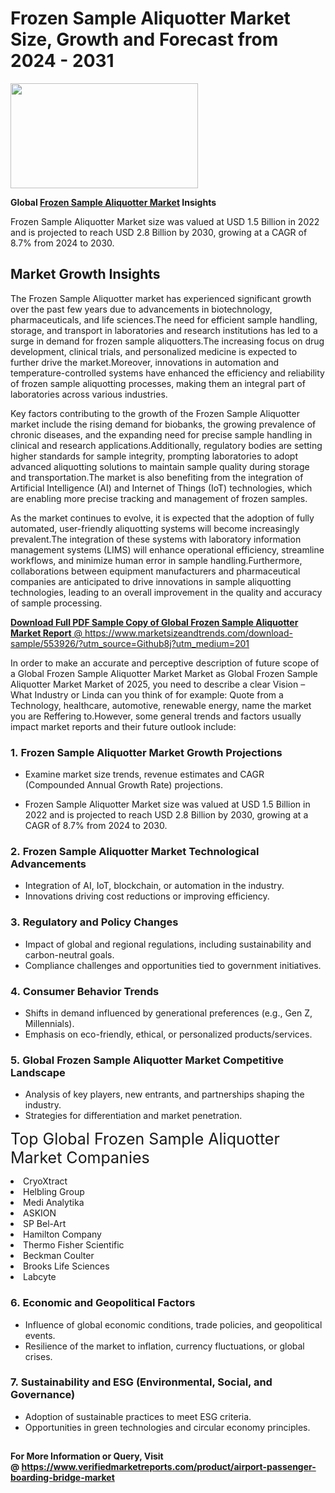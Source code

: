 <H1>Frozen Sample Aliquotter Market Size, Growth and Forecast from 2024 - 2031</H1><img class="aligncenter size-medium wp-image-584254" src="https://thirdeyenews.in/wp-content/uploads/2024/09/Global-Market-Research-300x168.jpeg" alt="" width="300" height="168" /><p><strong>Global&nbsp;<a href="https://www.marketsizeandtrends.com/download-sample/553926/?utm_source=Github8j?utm_medium=201">Frozen Sample Aliquotter Market</a> Insights</strong></p><p>Frozen Sample Aliquotter Market size was valued at USD 1.5 Billion in 2022 and is projected to reach USD 2.8 Billion by 2030, growing at a CAGR of 8.7% from 2024 to 2030.</p><p><h2>Market Growth Insights</h2> <p>The Frozen Sample Aliquotter market has experienced significant growth over the past few years due to advancements in biotechnology, pharmaceuticals, and life sciences.The need for efficient sample handling, storage, and transport in laboratories and research institutions has led to a surge in demand for frozen sample aliquotters.The increasing focus on drug development, clinical trials, and personalized medicine is expected to further drive the market.Moreover, innovations in automation and temperature-controlled systems have enhanced the efficiency and reliability of frozen sample aliquotting processes, making them an integral part of laboratories across various industries.</p> <p><a href="https://www.example.com/download-sample"></a></p> <p>Key factors contributing to the growth of the Frozen Sample Aliquotter market include the rising demand for biobanks, the growing prevalence of chronic diseases, and the expanding need for precise sample handling in clinical and research applications.Additionally, regulatory bodies are setting higher standards for sample integrity, prompting laboratories to adopt advanced aliquotting solutions to maintain sample quality during storage and transportation.The market is also benefiting from the integration of Artificial Intelligence (AI) and Internet of Things (IoT) technologies, which are enabling more precise tracking and management of frozen samples.</p> <p>As the market continues to evolve, it is expected that the adoption of fully automated, user-friendly aliquotting systems will become increasingly prevalent.The integration of these systems with laboratory information management systems (LIMS) will enhance operational efficiency, streamline workflows, and minimize human error in sample handling.Furthermore, collaborations between equipment manufacturers and pharmaceutical companies are anticipated to drive innovations in sample aliquotting technologies, leading to an overall improvement in the quality and accuracy of sample processing.</p> <p><a href="https://www.example.com/get-more"></p><p><span class=""><strong>Download Full PDF Sample Copy of Global Frozen Sample Aliquotter Market Report</strong> @ <a href="https://www.marketsizeandtrends.com/download-sample/553926/?utm_source=Github8j?utm_medium=201" target="_blank">https://www.marketsizeandtrends.com/download-sample/553926/?utm_source=Github8j?utm_medium=201</a></span></p><p>In order to make an accurate and perceptive description of future scope of a Global&nbsp;Frozen Sample Aliquotter Market Market as Global&nbsp;Frozen Sample Aliquotter Market Market of 2025, you need to describe a clear Vision &ndash; What Industry or Linda can you think of for example: Quote from a Technology, healthcare, automotive, renewable energy, name the market you are Reffering to.However, some general trends and factors usually impact market reports and their future outlook include:</p><h3>1.&nbsp;<strong>Frozen Sample Aliquotter Market Growth Projections</strong></h3><ul><li>Examine market size trends, revenue estimates and CAGR (Compounded Annual Growth Rate) projections.</li><li><p>Frozen Sample Aliquotter Market size was valued at USD 1.5 Billion in 2022 and is projected to reach USD 2.8 Billion by 2030, growing at a CAGR of 8.7% from 2024 to 2030.</p></li></ul><h3>2.&nbsp;<strong>Frozen Sample Aliquotter Market Technological Advancements</strong></h3><ul><li>Integration of AI, IoT, blockchain, or automation in the industry.</li><li>Innovations driving cost reductions or improving efficiency.</li></ul><h3>3.&nbsp;<strong>Regulatory and Policy Changes</strong></h3><ul><li>Impact of global and regional regulations, including sustainability and carbon-neutral goals.</li><li>Compliance challenges and opportunities tied to government initiatives.</li></ul><h3>4.&nbsp;<strong>Consumer Behavior Trends</strong></h3><ul><li>Shifts in demand influenced by generational preferences (e.g., Gen Z, Millennials).</li><li>Emphasis on eco-friendly, ethical, or personalized products/services.</li></ul><h3>5.&nbsp;<strong>Global Frozen Sample Aliquotter Market Competitive Landscape</strong></h3><ul><li>Analysis of key players, new entrants, and partnerships shaping the industry.</li><li>Strategies for differentiation and market penetration.</li></ul><p data-pm-slice="1 1 []"><span style="color: inherit; font-family: inherit; font-size: 25px;">Top Global Frozen Sample Aliquotter Market Companies</span></p><div class="" data-test-id=""><p><li>CryoXtract</li><li> Helbling Group</li><li> Medi Analytika</li><li> ASKION</li><li> SP Bel-Art</li><li> Hamilton Company</li><li> Thermo Fisher Scientific</li><li> Beckman Coulter</li><li> Brooks Life Sciences</li><li> Labcyte</li></p></div><h3>6.&nbsp;<strong>Economic and Geopolitical Factors</strong></h3><ul><li>Influence of global economic conditions, trade policies, and geopolitical events.</li><li>Resilience of the market to inflation, currency fluctuations, or global crises.</li></ul><h3>7.&nbsp;<strong>Sustainability and ESG (Environmental, Social, and Governance)</strong></h3><ul><li>Adoption of sustainable practices to meet ESG criteria.</li><li>Opportunities in green technologies and circular economy principles.</li></ul><h2><strong style="font-size: 14px;">For More Information or Query, Visit @&nbsp;</strong><a style="background-color: #ffffff; font-size: 14px;" href="https://www.marketsizeandtrends.com/report/frozen-sample-aliquotter-market/" target="_blank">https://www.verifiedmarketreports.com/product/airport-passenger-boarding-bridge-market</a></h2>